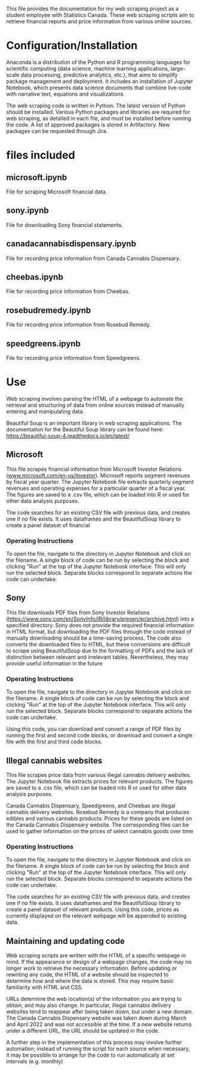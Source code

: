 This file provides the documentation for my web scraping project as a student employee with Statistics Canada. These web scraping scripts aim to retrieve financial reports and price information from various online sources. 


# Configuration/Installation

Anaconda is a distribution of the Python and R programming languages for scientific computing (data science, machine learning applications, large-scale data processing, predictive analytics, etc.), that aims to simplify package management and deployment. It includes an installation of Jupyter Notebook, which presents data science documents that combine live-code with narrative text, equations and visualizations. 

The web scraping code is written in Python. The latest version of Python should be installed. Various Python packages and libraries are required for web scraping, as detailed in each file, and must be installed before running the code. A list of approved packages is stored in Artifactory. New packages can be requested through Jira.

# files included

## microsoft.ipynb
File for scraping Microsoft financial data.

## sony.ipynb
File for downloading Sony financial statements.

## canadacannabisdispensary.ipynb
File for recording price information from Canada Cannabis Dispensary.

## cheebas.ipynb
File for recording price information from Cheebas.

## rosebudremedy.ipynb
File for recording price information from Rosebud Remedy.

## speedgreens.ipynb
File for recording price information from Speedgreens.

# Use

Web scraping involves parsing the HTML of a webpage to automate the retrieval and structuring of data from online sources instead of manually entering and manipulating data. 

Beautiful Soup is an important library in web scraping applications. 
The documentation for the Beautiful Soup library can be found here: https://beautiful-soup-4.readthedocs.io/en/latest/

## Microsoft

This file scrapes financial information from Microsoft Investor Relations (www.microsoft.com/en-us/Investor). Microsoft reports segment revenues by fiscal year quarter. The Jupyter Notebook file extracts quarterly segment revenues and operating expenses for a particular quarter of a fiscal year. The figures are saved to a .csv file, which can be loaded into R or used for other data analysis purposes.

The code searches for an existing CSV file with previous data, and creates one if no file exists. It uses dataframes and the BeautifulSoup library to create a panel dataset of financial 

### Operating Instructions

To open the file, navigate to the directory in Jupyter Notebook and click on the filename. A single block of code can be run by selecting the block and clicking "Run" at the top of the Jupyter Notebook interface. This will only run the selected block. Separate blocks correspond to separate actions the code can undertake.

## Sony

This file downloads PDF files from Sony Investor Relations (https://www.sony.com/en/SonyInfo/IR/library/presen/er/archive.html) into a specified directory. Sony does not provide the required financial information in HTML format, but downloading the PDF files through the code instead of manually downloading should be a time-saving process. The code also converts the downloaded files to HTML, but these conversions are difficult to scrape using BeautifulSoup due to the formatting of PDFs and the lack of distinction between relevant and irrelevant tables. Nevertheless, they may provide useful information in the future

### Operating Instructions

To open the file, navigate to the directory in Jupyter Notebook and click on the filename. A single block of code can be run by selecting the block and clicking "Run" at the top of the Jupyter Notebook interface. This will only run the selected block. Separate blocks correspond to separate actions the code can undertake.

Using this code, you can download and convert a range of PDF files by running the first and second code blocks, or download and convert a single file with the first and third code blocks.

## Illegal cannabis websites

This file scrapes price data from various illegal cannabis delivery websites. The Jupyter Notebook file extracts prices for relevant products. The figures are saved to a .csv file, which can be loaded into R or used for other data analysis purposes.

Canada Cannabis Dispensary, Speedgreens, and Cheebas are illegal cannabis delivery websites. Rosebud Remedy is a company that produces edibles and various cannabis products. Prices for these goods are listed on the Canada Cannabis Dispensary website. The corresponding files can be used to gather information on the prices of select cannabis goods over time

### Operating Instructions

To open the file, navigate to the directory in Jupyter Notebook and click on the filename. A single block of code can be run by selecting the block and clicking "Run" at the top of the Jupyter Notebook interface. This will only run the selected block. Separate blocks correspond to separate actions the code can undertake.

The code searches for an existing CSV file with previous data, and creates one if no file exists. It uses dataframes and the BeautifulSoup library to create a panel dataset of relevant products. Using this code, prices as currently displayed on the relevant webpage will be appended to existing data.

## Maintaining and updating code

Web scraping scripts are written with the HTML of a specific webpage in mind. If the appearance or design of a webpage changes, the code may no longer work to retrieve the necessary information. Before updating or rewriting any code, the HTML of a website should be inspected to determine how and where the data is stored. This may require basic familiarity with HTML and CSS.

URLs determine the web location(s) of the information you are trying to obtain, and may also change. In particular, illegal cannabis delivery websites tend to reappear after being taken down, but under a new domain. The Canada Cannabis Dispensary website was taken down during March and April 2022 and was not accessible at the time. If a new website returns under a different URL, the URL should be updated in the code. 

A further step in the implementation of this process may involve further automation; instead of running the script for each source when necessary, it may be possible to arrange for the code to run automatically at set intervals (e.g. monthly)
